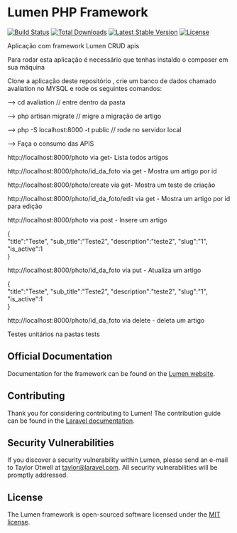 # Lumen PHP Framework

[![Build Status](https://travis-ci.org/laravel/lumen-framework.svg)](https://travis-ci.org/laravel/lumen-framework)
[![Total Downloads](https://img.shields.io/packagist/dt/laravel/framework)](https://packagist.org/packages/laravel/lumen-framework)
[![Latest Stable Version](https://img.shields.io/packagist/v/laravel/framework)](https://packagist.org/packages/laravel/lumen-framework)
[![License](https://img.shields.io/packagist/l/laravel/framework)](https://packagist.org/packages/laravel/lumen-framework)

Aplicação com framework Lumen CRUD apis

Para rodar esta aplicação é necessário que tenhas instaldo o composer em sua máquina

Clone a aplicação deste repositório , crie um banco de dados chamado avaliation no
MYSQL e rode os seguintes comandos:

--> cd avaliation // entre dentro da pasta

--> php artisan migrate // migre a migração de artigo

--> php -S localhost:8000 -t public // rode no servidor local

--> Faça o consumo das APIS

http://localhost:8000/photo via get- Lista todos artigos

http://localhost:8000/photo/id_da_foto via get - Mostra um artigo por id

http://localhost:8000/photo/create via get- Mostra um teste de criação

http://localhost:8000/photo/id_da_foto/edit via get - Mostra um artigo por id para edição

http://localhost:8000/photo via post - Insere um artigo

{   
 "title":"Teste",
 "sub_title":"Teste2",
 "description":"teste2",
 "slug":"1",
 "is_active":1   
}

http://localhost:8000/photo/id_da_foto via put - Atualiza um artigo

{   
 "title":"Teste",
 "sub_title":"Teste2",
 "description":"teste2",
 "slug":"1",
 "is_active":1   
}

http://localhost:8000/photo/id_da_foto via delete - deleta um artigo

Testes unitários na pastas tests

## Official Documentation

Documentation for the framework can be found on the [Lumen website](https://lumen.laravel.com/docs).

## Contributing

Thank you for considering contributing to Lumen! The contribution guide can be found in the [Laravel documentation](https://laravel.com/docs/contributions).

## Security Vulnerabilities

If you discover a security vulnerability within Lumen, please send an e-mail to Taylor Otwell at taylor@laravel.com. All security vulnerabilities will be promptly addressed.

## License

The Lumen framework is open-sourced software licensed under the [MIT license](https://opensource.org/licenses/MIT).

